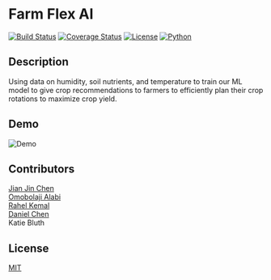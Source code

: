 # Farm Flex AI 

[![Build Status](https://img.shields.io/travis/username/reponame.svg?style=flat-square)](https://travis-ci.org/username/reponame)
[![Coverage Status](https://img.shields.io/coveralls/username/reponame.svg?style=flat-square)](https://coveralls.io/github/username/reponame)
[![License](https://img.shields.io/github/license/isayahc/python-sample-template.svg?style=flat-square)](LICENSE)
[![Python](https://img.shields.io/badge/Python-grey?style=for-the-badge&logo=Python)](Python)


## Description

Using data on humidity, soil nutrients, and temperature to train our ML model to give crop recommendations to farmers to efficiently plan 
their crop rotations to maximize crop yield.  

## Demo

![Demo](https://github.com/isayahc/Crop-AI/assets/122761865/a7f14b15-1c8b-4637-933f-6c22a360ce72)

## Contributors
[Jian Jin Chen](https://github.com/JJC3321) <br />
[Omobolaji Alabi](https://github.com/SlinkyWalnut) <br />
[Rahel Kemal](https://github.com/rahelskemal) <br />
[Daniel Chen](https://github.com/dchen024) <br />
Katie Bluth

## License

[MIT](LICENSE)
